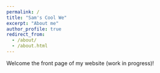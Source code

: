 ```yaml
---
permalink: /
title: "Sam's Cool We"
excerpt: "About me"
author_profile: true
redirect_from: 
  - /about/
  - /about.html
---
```


Welcome the front page of my website (work in progress)!